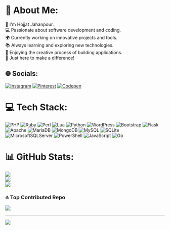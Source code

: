 # 💫 About Me:
👋 I'm Hojjat Jahanpour.<br>💻 Passionate about software development and coding.<br>🌍 Currently working on innovative projects and tools.<br>📚 Always learning and exploring new technologies.<br>🎨 Enjoying the creative process of building applications.<br>🎉 Just here to make a difference!


## 🌐 Socials:
[![Instagram](https://img.shields.io/badge/Instagram-%23E4405F.svg?logo=Instagram&logoColor=white)](https://instagram.com/hojjat_jh) [![Pinterest](https://img.shields.io/badge/Pinterest-%23E60023.svg?logo=Pinterest&logoColor=white)](https://pinterest.com/hojjat_jh) [![Codepen](https://img.shields.io/badge/Codepen-000000?style=for-the-badge&logo=codepen&logoColor=white)](https://codepen.io/Hojjat-Jahanpour) 

# 💻 Tech Stack:
![PHP](https://img.shields.io/badge/php-%23777BB4.svg?style=flat&logo=php&logoColor=white) ![Ruby](https://img.shields.io/badge/ruby-%23CC342D.svg?style=flat&logo=ruby&logoColor=white) ![Perl](https://img.shields.io/badge/perl-%2339457E.svg?style=flat&logo=perl&logoColor=white) ![Lua](https://img.shields.io/badge/lua-%232C2D72.svg?style=flat&logo=lua&logoColor=white) ![Python](https://img.shields.io/badge/python-3670A0?style=flat&logo=python&logoColor=ffdd54) ![WordPress](https://img.shields.io/badge/WordPress-%23117AC9.svg?style=flat&logo=WordPress&logoColor=white) ![Bootstrap](https://img.shields.io/badge/bootstrap-%238511FA.svg?style=flat&logo=bootstrap&logoColor=white) ![Flask](https://img.shields.io/badge/flask-%23000.svg?style=flat&logo=flask&logoColor=white) ![Apache](https://img.shields.io/badge/apache-%23D42029.svg?style=flat&logo=apache&logoColor=white) ![MariaDB](https://img.shields.io/badge/MariaDB-003545?style=flat&logo=mariadb&logoColor=white) ![MongoDB](https://img.shields.io/badge/MongoDB-%234ea94b.svg?style=flat&logo=mongodb&logoColor=white) ![MySQL](https://img.shields.io/badge/mysql-4479A1.svg?style=flat&logo=mysql&logoColor=white) ![SQLite](https://img.shields.io/badge/sqlite-%2307405e.svg?style=flat&logo=sqlite&logoColor=white) ![MicrosoftSQLServer](https://img.shields.io/badge/Microsoft%20SQL%20Server-CC2927?style=flat&logo=microsoft%20sql%20server&logoColor=white) ![PowerShell](https://img.shields.io/badge/PowerShell-%235391FE.svg?style=flat&logo=powershell&logoColor=white) ![JavaScript](https://img.shields.io/badge/javascript-%23323330.svg?style=flat&logo=javascript&logoColor=%23F7DF1E) ![Go](https://img.shields.io/badge/go-%2300ADD8.svg?style=flat&logo=go&logoColor=white)

# 📊 GitHub Stats:
![](https://github-readme-stats.vercel.app/api?username=hojjatjh&theme=dark&hide_border=true&include_all_commits=true&count_private=false)<br/>
![](https://github-readme-streak-stats.herokuapp.com/?user=hojjatjh&theme=dark&hide_border=true)<br/>
![](https://github-readme-stats.vercel.app/api/top-langs/?username=hojjatjh&theme=dark&hide_border=true&include_all_commits=true&count_private=false&layout=compact)

### 🔝 Top Contributed Repo
![](https://github-contributor-stats.vercel.app/api?username=hojjatjh&limit=5&theme=dark&combine_all_yearly_contributions=true)

---
[![](https://visitcount.itsvg.in/api?id=hojjatjh&icon=0&color=9)](https://visitcount.itsvg.in)

<!-- Proudly created with GPRM ( https://gprm.itsvg.in ) -->
